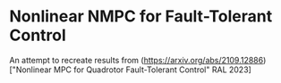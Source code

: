 # Nonlinear NMPC for Fault-Tolerant Control
An attempt to recreate results from (https://arxiv.org/abs/2109.12886)["Nonlinear MPC for Quadrotor Fault-Tolerant Control" RAL 2023]
